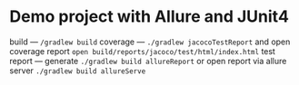 # Demo project with Allure and JUnit4

build — `/gradlew build`
coverage — `./gradlew jacocoTestReport` and open coverage report `open build/reports/jacoco/test/html/index.html`
test report — generate `./gradlew build allureReport` or open report via allure server `./gradlew build allureServe`

